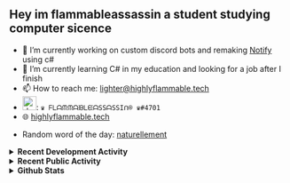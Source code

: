 ## Hey im flammableassassin a student studying computer sicence

- 🔭 I’m currently working on custom discord bots and remaking [Notify](https://github.com/flamableassassin/notify) using c#
- 🌱  I’m currently learning C# in my education and looking for a job after I finish
- 📫 How to reach me: [lighter@highlyflammable.tech](mailto:lighter@highlyflammable.tech?subject=Hello)
- <img src="https://discord.com/assets/2c21aeda16de354ba5334551a883b481.png" alt="drawing" width="25"/>: `♛ ᖴᒪᗩᙏᙏᗩᙖᒪᙓᗩSSᗩSSIᑎ® ♛#4701`
- 🌐 [highlyflammable.tech](https://highlyflammable.tech)

<!--START_SECTION:randomWord-->
- Random word of the day: [naturellement](https://www.wordnik.com/words/naturellement)
<!--END_SECTION:randomWord-->

<details>
  <summary><b>Recent Development Activity</b></summary>
    <br>

  <!--START_SECTION:waka-->
```text
JavaScript   37 hrs 35 mins  ██████████████████▓░░░░░░   75.15 % 
Other        10 hrs 54 mins  █████▒░░░░░░░░░░░░░░░░░░░   21.80 % 
JSON         51 mins         ▒░░░░░░░░░░░░░░░░░░░░░░░░   01.72 % 
unity        17 mins         ░░░░░░░░░░░░░░░░░░░░░░░░░   00.57 % 
Text         15 mins         ░░░░░░░░░░░░░░░░░░░░░░░░░   00.52 % 
```
<!--END_SECTION:waka-->

</details>

<details>
  <summary><b>Recent Public Activity</b></summary>
    <br>

  <!--START_SECTION:activity-->
1. 🗣 Commented on [#12](https://github.com/codedtogether/chip/issues/12) in [codedtogether/chip](https://github.com/codedtogether/chip)
2. ❗️ Reopened issue [#2698](https://github.com/discord/discord-api-docs/issues/2698) in [discord/discord-api-docs](https://github.com/discord/discord-api-docs)
3. ❗️ Closed issue [#2698](https://github.com/discord/discord-api-docs/issues/2698) in [discord/discord-api-docs](https://github.com/discord/discord-api-docs)
4. 🗣 Commented on [#1148](https://github.com/abalabahaha/eris/issues/1148) in [abalabahaha/eris](https://github.com/abalabahaha/eris)
5. 💪 Opened PR [#1148](https://github.com/abalabahaha/eris/pull/1148) in [abalabahaha/eris](https://github.com/abalabahaha/eris)
  <!--END_SECTION:activity-->

</details>

<details>
  <summary><b>Github Stats</b></summary>
    <br>

  ![My stats](https://github-readme-stats.vercel.app/api?username=flamableassassin&count_private=true&show_icons=true&theme=radical&title_color=88ff59)

</details>
